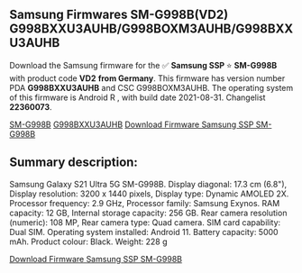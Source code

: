 <h2>Samsung Firmwares SM-G998B(VD2) G998BXXU3AUHB/G998BOXM3AUHB/G998BXXU3AUHB</h2>
Download the Samsung firmware for the ✅ <strong>Samsung SSP </strong> ⭐ <strong>SM-G998B</strong> with product code <strong>VD2</strong> <strong> from Germany</strong>. This firmware has version number PDA <strong>G998BXXU3AUHB</strong> and CSC G998BOXM3AUHB. The operating system of this firmware is Android R , with build date 2021-08-31. Changelist <strong>22360073</strong>.


[SM-G998B](https://samfirm.shop/samsung/model/SM-G998B)
[G998BXXU3AUHB](https://samfirm.shop/samsung/pda/G998BXXU3AUHB)
[Download Firmware Samsung SSP SM-G998B](https://samfirm.shop/samsung/firmware/451405)
<h2>Summary description:</h2>
<p>Samsung Galaxy S21 Ultra 5G SM-G998B. Display diagonal: 17.3 cm (6.8"), Display resolution: 3200 x 1440 pixels, Display type: Dynamic AMOLED 2X. Processor frequency: 2.9 GHz, Processor family: Samsung Exynos. RAM capacity: 12 GB, Internal storage capacity: 256 GB. Rear camera resolution (numeric): 108 MP, Rear camera type: Quad camera. SIM card capability: Dual SIM. Operating system installed: Android 11. Battery capacity: 5000 mAh. Product colour: Black. Weight: 228 g</p>


[Download Firmware Samsung SSP SM-G998B](https://samfirm.shop/samsung/firmware/451405)
